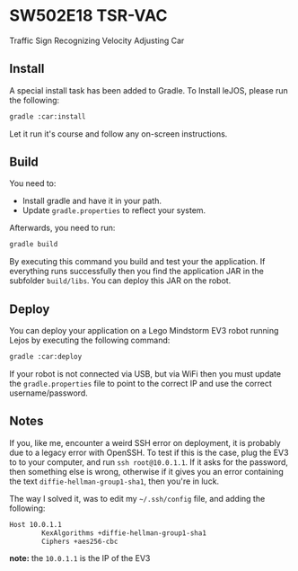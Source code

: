 # SW502E18 TSR-VAC 
Traffic Sign Recognizing Velocity Adjusting Car

## Install
A special install task has been added to Gradle. To Install leJOS, please run the following:

```bash
gradle :car:install
```

Let it run it's course and follow any on-screen instructions.

## Build 
You need to:
* Install gradle and have it in your path.
* Update `gradle.properties` to reflect your system.

Afterwards, you need to run:

```bash
gradle build
```

By executing this command you build and test your the application. If everything runs successfully then you find the application JAR in the subfolder `build/libs`. You can deploy this JAR on the robot.

## Deploy 
You can deploy your application on a Lego Mindstorm EV3 robot running Lejos by executing the following command:

```bash
gradle :car:deploy
```

If your robot is not connected via USB, but via WiFi then you must update the `gradle.properties` file to point to the correct IP and use the correct username/password.

## Notes

If you, like me, encounter a weird SSH error on deployment, it is probably due to a legacy error with OpenSSH. To test if this is the case, plug the EV3 to to your computer, and run `ssh root@10.0.1.1`. If it asks for the password, then something else is wrong, otherwise if it gives you an error containing the text `diffie-hellman-group1-sha1`, then you're in luck.


The way I solved it, was to edit my `~/.ssh/config` file, and adding the following:

```bash
Host 10.0.1.1
        KexAlgorithms +diffie-hellman-group1-sha1
        Ciphers +aes256-cbc
```

**note:** the `10.0.1.1` is the IP of the EV3